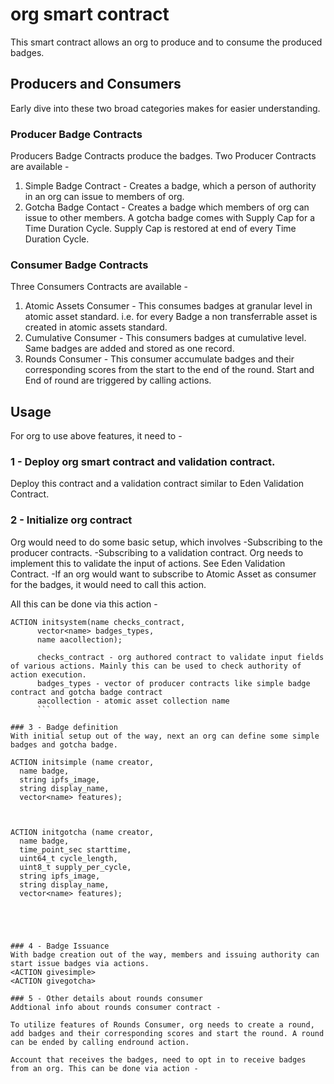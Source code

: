 # org smart contract

This smart contract allows an org to produce and to consume the produced badges.


## Producers and Consumers

Early dive into these two broad categories makes for easier understanding.

### Producer Badge Contracts
Producers Badge Contracts produce the badges. Two Producer Contracts are available -
1) Simple Badge Contract - Creates a badge, which a person of authority in an org can issue to  members of org.
2) Gotcha Badge Contact - Creates a badge which members of org can issue to other members. A gotcha badge comes with Supply Cap for a Time Duration Cycle. Supply Cap is restored at end of every Time Duration Cycle.

### Consumer Badge Contracts

Three Consumers Contracts are available -

1) Atomic Assets Consumer - This consumes badges at granular level in atomic asset standard. i.e. for every Badge a non transferrable asset is created in atomic assets standard. 
2) Cumulative Consumer - This consumers badges at cumulative level. Same badges are added and stored as one record.
3) Rounds Consumer - This consumer accumulate badges and their corresponding scores from the start to the end of the round. Start and End of round are triggered by calling actions.

## Usage

For org to use above features, it need to -
### 1 -  Deploy org smart contract and validation contract.
Deploy this contract and a validation contract similar to Eden Validation Contract.

### 2 - Initialize org contract

Org would need to do some basic setup, which involves
-Subscribing to the producer contracts.
-Subscribing to a validation contract. Org needs to implement this to validate the input of actions. See Eden Validation Contract.
-If an org would want to subscribe to Atomic Asset as consumer for the badges, it would need to call this action.

All this can be done via this action -
```    
ACTION initsystem(name checks_contract, 
      vector<name> badges_types, 
      name aacollection);

      checks_contract - org authored contract to validate input fields of various actions. Mainly this can be used to check authority of action execution.
      badges_types - vector of producer contracts like simple badge contract and gotcha badge contract
      aacollection - atomic asset collection name
      ```

### 3 - Badge definition 
With initial setup out of the way, next an org can define some simple badges and gotcha badge.
```
    ACTION initsimple (name creator, 
      name badge, 
      string ipfs_image, 
      string display_name, 
      vector<name> features);
```


```
    ACTION initgotcha (name creator, 
      name badge, 
      time_point_sec starttime, 
      uint64_t cycle_length, 
      uint8_t supply_per_cycle, 
      string ipfs_image, 
      string display_name, 
      vector<name> features);
```




### 4 - Badge Issuance
With badge creation out of the way, members and issuing authority can start issue badges via actions.
<ACTION givesimple>
<ACTION givegotcha>

### 5 - Other details about rounds consumer
Addtional info about rounds consumer contract - 

To utilize features of Rounds Consumer, org needs to create a round, add badges and their corresponding scores and start the round. A round can be ended by calling endround action.

Account that receives the badges, need to opt in to receive badges from an org. This can be done via action -

